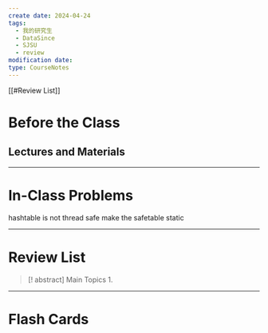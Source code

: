 ```yaml
---
create date: 2024-04-24
tags:
  - 我的研究生
  - DataSince
  - SJSU
  - review
modification date: 
type: CourseNotes
---
```


[[#Review List]]
# Before the Class
## Lectures and Materials
---
# In-Class Problems
hashtable is not thread safe
make the safetable static

---
# Review List
>[! abstract] Main Topics
>1. 

---
# Flash Cards
